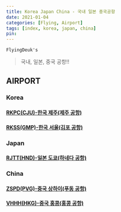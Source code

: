 ```yaml
---
title: Korea Japan China - 국내 일본 중국공항
date: 2021-01-04
categories: [Flying, Airport]
tags: [index, korea, japan, china]
pin:
---
```


`FlyingDeuk's`
>국내, 일본, 중국 공항!! <br>

## AIRPORT

### Korea

#### [RKPC(CJU)-한국 제주(제주 공항)](/posts/RKPC-CJU/)

#### [RKSS(GMP)-한국 서울(김포 공항)](/posts/RKSS-GMP/)

### Japan

#### [RJTT(HND)-일본 도쿄(하네다 공항)](/posts/RJTT-HND/)

### China

#### [ZSPD(PVG)-중국 상하이(푸동 공항)](/posts/ZSPD-PVG/)

#### [VHHH(HKG)-중국 홍콩(홍콩 공항)](/posts/VHHH-HKG/)
